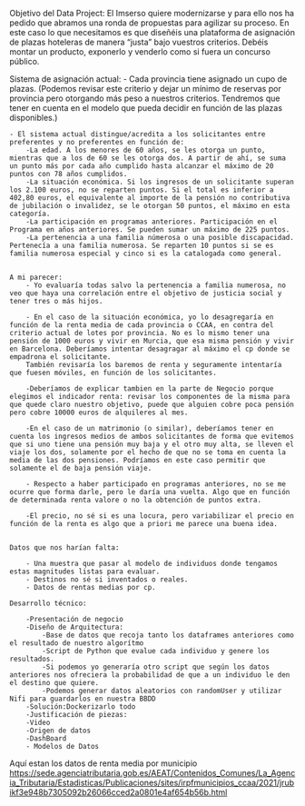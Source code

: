 Objetivo del Data Project:
    El Imserso quiere modernizarse y para ello
nos ha pedido que abramos una ronda de
propuestas para agilizar su proceso.
En este caso lo que necesitamos es que
diseñéis una plataforma de asignación de
plazas hoteleras de manera “justa” bajo
vuestros criterios.
Debéis montar un producto, exponerlo y
venderlo como si fuera un concurso público.


Sistema de asignación actual:
    - Cada provincia tiene asignado un cupo de plazas. 
        (Podemos revisar este criterio y dejar un mínimo de reservas por provincia pero otorgando más peso a nuestros criterios. Tendremos que tener en cuenta en el modelo que pueda decidir en función de las plazas disponibles.)

    - El sistema actual distingue/acredita a los solicitantes entre preferentes y no preferentes en función de:
        -La edad. A los menores de 60 años, se les otorga un punto, mientras que a los de 60 se les otorga dos. A partir de ahí, se suma un punto más por cada año cumplido hasta alcanzar el máximo de 20 puntos con 78 años cumplidos. 
        -La situación económica. Si los ingresos de un solicitante superan los 2.100 euros, no se reparten puntos. Si el total es inferior a 402,80 euros, el equivalente al importe de la pensión no contributiva de jubilación o invalidez, se le otorgan 50 puntos, el máximo en esta categoría.
        -La participación en programas anteriores. Participación en el Programa en años anteriores. Se pueden sumar un máximo de 225 puntos.
        -La pertenencia a una familia númerosa o una posible discapacidad. Pertenecía a una familia numerosa. Se reparten 10 puntos si se es familia numerosa especial y cinco si es la catalogada como general.


    A mi parecer:
        - Yo evaluaría todas salvo la pertenencia a familia numerosa, no veo que haya una correlación entre el objetivo de justicia social y tener tres o más hijos.

        - En el caso de la situación económica, yo lo desagregaría en función de la renta media de cada provincia o CCAA, en contra del criterio actual de lotes por provincia. No es lo mismo tener una pensión de 1000 euros y vivir en Murcia, que esa misma pensión y vivir en Barcelona. Deberíamos intentar desagragar al máximo el cp donde se empadrona el solicitante.
        También revisaría los baremos de renta y seguramente intentaría que fuesen móviles, en función de los solicitantes.

        -Deberíamos de explicar tambien en la parte de Negocio porque elegimos el indicador renta: revisar los componentes de la misma para que quede claro nuestro objetivo, puede que alguien cobre poca pensión pero cobre 10000 euros de alquileres al mes.

        -En el caso de un matrimonio (o similar), deberíamos tener en cuenta los ingresos medios de ambos solicitantes de forma que evitemos que si uno tiene una pensión muy baja y el otro muy alta, se lleven el viaje los dos, solamente por el hecho de que no se toma en cuenta la media de las dos pensiones. Podríamos en este caso permitir que solamente el de baja pensión viaje.

        - Respecto a haber participado en programas anteriores, no se me ocurre que forma darle, pero le daría una vuelta. Algo que en función de determinada renta valore o no la obtención de puntos extra.

        -El precio, no sé si es una locura, pero variabilizar el precio en función de la renta es algo que a priori me parece una buena idea.


    Datos que nos harían falta:

        - Una muestra que pasar al modelo de individuos donde tengamos estas magnitudes listas para evaluar.
        - Destinos no sé si inventados o reales.
        - Datos de rentas medias por cp.

    Desarrollo técnico:
        
        -Presentación de negocio
        -Diseño de Arquitectura:
            -Base de datos que recoja tanto los dataframes anteriores como el resultado de nuestro algorítmo
            -Script de Python que evalue cada individuo y genere los resultados.
            -Si podemos yo generaría otro script que según los datos anteriores nos ofreciera la probabilidad de que a un individuo le den el destino que quiere.
            -Podemos generar datos aleatorios con randomUser y utilizar Nifi para guardarlos en nuestra BBDD
        -Solución:Dockerizarlo todo
        -Justificación de piezas:
        -Video 
        -Origen de datos
        -DashBoard
        - Modelos de Datos

Aquí estan los datos de renta media por municipio
https://sede.agenciatributaria.gob.es/AEAT/Contenidos_Comunes/La_Agencia_Tributaria/Estadisticas/Publicaciones/sites/irpfmunicipios_ccaa/2021/jrubikf3e948b7305092b26066cced2a0801e4af654b56b.html